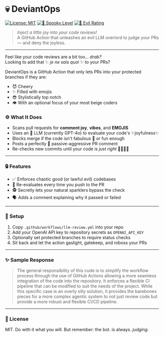 # 💀 DeviantOps

[![License: MIT](https://img.shields.io/badge/License-MIT-yellow.svg?style=for-the-badge)](https://opensource.org/licenses/MIT)
[![👻 Spooky Level](https://img.shields.io/badge/Spooky%20Level%20👻-Maximum-purple.svg?style=for-the-badge)](https://github.com/PhantomOffKanagawa/deviant-ops)
[![🔮 Evil Rating](https://img.shields.io/badge/Evil%20Rating-Perfect-darkred.svg?style=for-the-badge)](https://github.com/PhantomOffKanagawa/deviant-ops)

> *Inject a little joy into your code reviews!*  
> A GitHub Action that unleashes an evil LLM overlord to judge your PRs — and deny the joyless.

---

Feel like your code reviews are a bit too... *drab?*  
Looking to add that ✨ *je ne sais quoi* ✨ to your PRs?    

DeviantOps is a GitHub Action that only lets PRs into your protected branches if they are:

- 😈 Cheery
- ✨ Filled with emojis
- 😎 Stylistically top notch
- 👁️ With an optional focus of your most beige coders

### ⚙️ What It Does

- Scans pull requests for **comment joy**, **vibes**, and **EMOJIS**
- Uses an 🤖 LLM (currently GPT-4o) to evaluate your code's ✨joyfulness✨
- Blocks merge if the code isn't fabulous 💅 or fun enough
- Posts a perfectly 🧐 passive-aggressive PR comment
- Re-checks new commits until your code is *just right* 🧑‍🍳🤌💋

---

### 🔒 Features

- ✅ Enforces chaotic good (or lawful evil) codebases
- 🔁 Re-evaluates every time you push to the PR
- 🕵️ Secretly lets your natural sparklers bypass the check
- 🗣️ Adds a comment explaining why it passed or failed

---

### 🚀 Setup

1. Copy `.github/workflows/llm-review.yml` into your repo
2. Add your OpenAI API key to repository secrets as `OPENAI_API_KEY`
3. Optionally set protected branches to require status checks
4. Sit back and let the action gaslight, gatekeep, and roboss your PRs

---

### ✨ Sample Response

> The general responsibility of this code is to simplify the workflow process through the use of GitHub Actions allowing a more seamless integration of the code into the repository. It enforces a flexible CI pipeline that can be modified to suit the needs of the project. While this specific case is an overly silly solution, it provides the barebones pieces for a more complex agentic system to not just review code but provide a more robust and flexible CI/CD pipeline.

---

### 👻 License

MIT. Do with it what you will. But remember: the bot. is always. *judging*.
